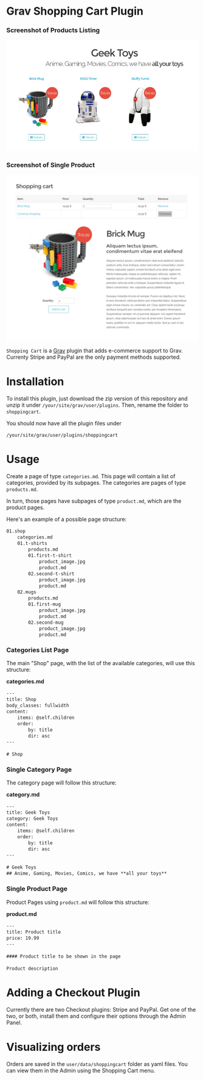 # Grav Shopping Cart Plugin

### Screenshot of Products Listing

![Screenshot](assets/screenshot1.jpg)

### Screenshot of Single Product

![Screenshot](assets/screenshot2.jpg)

`Shopping Cart` is a [Grav](http://github.com/getgrav/grav) plugin that adds e-commerce support to Grav. Currenty Stripe and PayPal are the only payment methods supported.

# Installation

To install this plugin, just download the zip version of this repository and unzip it under `/your/site/grav/user/plugins`. Then, rename the folder to `shoppingcart`.

You should now have all the plugin files under

	/your/site/grav/user/plugins/shoppingcart

# Usage

Create a page of type `categories.md`. This page will contain a list of categories, provided by its subpages.
The categories are pages of type `products.md`.

In turn, those pages have subpages of type `product.md`, which are the product pages.

Here's an example of a possible page structure:

```
01.shop
	categories.md
	01.t-shirts
		products.md
		01.first-t-shirt
			product_image.jpg
			product.md
		02.second-t-shirt
			product_image.jpg
			product.md
	02.mugs
		products.md
		01.first-mug
			product_image.jpg
			product.md
		02.second-mug
			product_image.jpg
			product.md
```

### Categories List Page

The main "Shop" page, with the list of the available categories, will use this structure:

**categories.md**

```
---
title: Shop
body_classes: fullwidth
content:
    items: @self.children
    order:
        by: title
        dir: asc
---

# Shop
```

### Single Category Page

The category page will follow this structure:

**category.md**

```
---
title: Geek Toys
category: Geek Toys
content:
    items: @self.children
    order:
        by: title
        dir: asc
---

# Geek Toys
## Anime, Gaming, Movies, Comics, we have **all your toys**
```

### Single Product Page

Product Pages using `product.md` will follow this structure:

**product.md**

```
---
title: Product title
price: 19.99
---

#### Product title to be shown in the page

Product description
```

# Adding a Checkout Plugin

Currently there are two Checkout plugins: Stripe and PayPal. Get one of the two, or both, install them and configure their options through the Admin Panel.

# Visualizing orders

Orders are saved in the `user/data/shoppingcart` folder as yaml files. You can view them in the Admin using the Shopping Cart menu.
